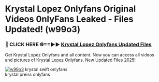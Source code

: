 # Krystal Lopez Onlyfans Original Videos 0nlyFans Leaked - Files Updated! (w99o3)

<h3>🔴 CLICK HERE 🌐==►► <a href="https://tinyurl.com/4seja8ks" rel="nofollow">Krystal Lopez Onlyfans Updated Files</a></h3>

Get Krystal Lopez Onlyfans and all content. Now you can access all videos and pictures of Krystal Lopez Onlyfans. New Updated Files 2025!

[![w99o3](https://i.imgur.com/EWjZXRe.gif)](https://tinyurl.com/4seja8ks)
krystal swift onlyfans<br>
krystal preiss onlyfans